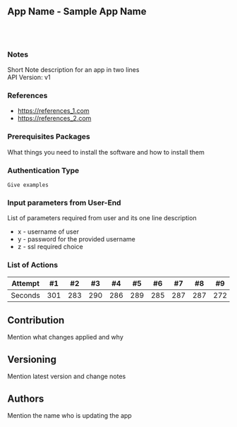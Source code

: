 ## App Name - Sample App Name
<br/><br/>
### Notes

Short Note description for an app in two lines<br/>
API Version: v1


### References

- https://references_1.com
- https://references_2.com

### Prerequisites Packages

What things you need to install the software and how to install them

### Authentication Type

```
Give examples
```

### Input parameters from User-End

List of parameters required from user and its one line description

* x - username of user
* y - password for the provided username
* z - ssl required choice 

### List of Actions

Attempt | #1 | #2 | #3 | #4 | #5 | #6 | #7 | #8 | #9 | #10 | #11
--- | --- | --- | --- |--- |--- |--- |--- |--- |--- |--- |---
Seconds | 301 | 283 | 290 | 286 | 289 | 285 | 287 | 287 | 272 | 276 | 269


## Contribution

Mention what changes applied and why

## Versioning

Mention latest version and change notes


## Authors

Mention the name who is updating the app

